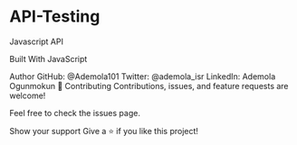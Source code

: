# API-Testing
Javascript API


Built With
JavaScript

Author
GitHub: @Ademola101
Twitter: @ademola_isr
LinkedIn: Ademola Ogunmokun
🤝 Contributing
Contributions, issues, and feature requests are welcome!

Feel free to check the issues page.

Show your support
Give a ⭐️ if you like this project!
